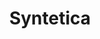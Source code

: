 ---
layout: startup_page
title: "Syntetica"
id: "syntetica.co"
permalink: "/synteticasyntetica.co04132025/"
website: "https://www.syntetica.co/"
funding_round: "Seed"
funding_amount: "€4.2M"
investors: "EQT Ventures, Peugeot family offices, ETAM family offices, Volta Circle, Better Angle, Pareto Holdings, Athletico Ventures, Bear Flag Capital, Jean-Éric Vergne, Patrice Lafargue, Paul-Henri Mathieu"
about: "Syntetica is a nylon recycling startup that uses a unique depolymerisation technique to separate nylon from blended textiles, enabling cost-effective and low-carbon recycling. This process allows recycled nylon to be reused in clothing manufacturing, creating a closed-loop system and reducing textile waste. The company's technology is feedstock agnostic and scalable."
markets: "Textiles, Recycling, Sustainability, Synthetic Textiles"
hq: "Reims, , France"
founded_year: "2023"
linkedin: "https://www.linkedin.com/company/syntetica-recycle"
twitter: ""
instagram: ""
facebook: ""
crunchbase: "https://www.crunchbase.com/organization/syntetica"
pitchbook: "https://pitchbook.com/profiles/company/608686-66"

# SEO Optimization
meta_title: "Syntetica - Seed Funding (€4.2M)"
meta_description: "Syntetica, Syntetica is a nylon recycling startup that uses a unique depolymerisation technique to separate nylon from blended textiles, enabling cost-effective ..."
meta_keywords: "Syntetica, Textiles, Recycling, Sustainability, Synthetic Textiles, Seed funding"
canonical_url: "https://pkprojectstartups.github.io/projectstartups.com/synteticasyntetica.co04132025/"
---